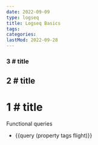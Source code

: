 ```yaml
---
date: 2022-09-09
type: logseq
title: Logseq Basics
tags:
categories:
lastMod: 2022-09-28
---
```

### 3 # title

## 2 # title

# 1 # title



Functional queries

  + {{query (property tags flight)}}
